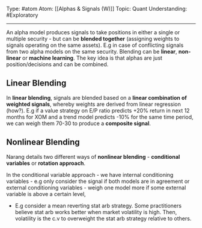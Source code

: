 Type: #atom
Atom: [[Alphas & Signals (W)]]
Topic: Quant
Understanding: #Exploratory 

----
An alpha model produces signals to take positions in either a single or multiple security - but can be **blended together** (assigning weights to signals operating on the same assets). E.g in case of conflicting signals from two alpha models on the same security. Blending can be **linear**, **non-linear** or **machine learning**. The key idea is that alphas are just position/decisions and can be combined.

## Linear Blending

In **linear blending**, signals are blended based on a **linear combination of weighted signals**, whereby weights are derived from linear regression (how?). E.g if a value strategy on E/P ratio predicts +20% return in next 12 months for XOM and a trend model predicts -10% for the same time period, we can weigh them 70-30 to produce a **composite signal**.

## Nonlinear Blending

Narang details two different ways of **nonlinear blending** - **conditional variables** or **rotation approach**.

In the conditional variable approach - we have internal conditioning variables - e.g only consider the signal if both models are in agreement or external conditioning variables - weigh one model more if some external variable is above a certain level, 

* E.g consider a mean reverting stat arb strategy. Some practitioners believe stat arb works better when market volatility is high. Then, volatility is the c.v to overweight the stat arb strategy relative to others.


